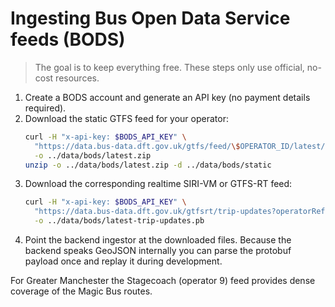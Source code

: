 # Ingesting Bus Open Data Service feeds (BODS)

> The goal is to keep everything free. These steps only use official, no-cost resources.

1. Create a BODS account and generate an API key (no payment details required).
2. Download the static GTFS feed for your operator:
   ```bash
   curl -H "x-api-key: $BODS_API_KEY" \
     "https://data.bus-data.dft.gov.uk/gtfs/feed/\$OPERATOR_ID/latest/download" \
     -o ../data/bods/latest.zip
   unzip -o ../data/bods/latest.zip -d ../data/bods/static
   ```
3. Download the corresponding realtime SIRI-VM or GTFS-RT feed:
   ```bash
   curl -H "x-api-key: $BODS_API_KEY" \
     "https://data.bus-data.dft.gov.uk/gtfsrt/trip-updates?operatorRef=$OPERATOR_ID" \
     -o ../data/bods/latest-trip-updates.pb
   ```
4. Point the backend ingestor at the downloaded files. Because the backend speaks GeoJSON internally you can parse the
   protobuf payload once and replay it during development.

For Greater Manchester the Stagecoach (operator 9) feed provides dense coverage of the Magic Bus routes.
